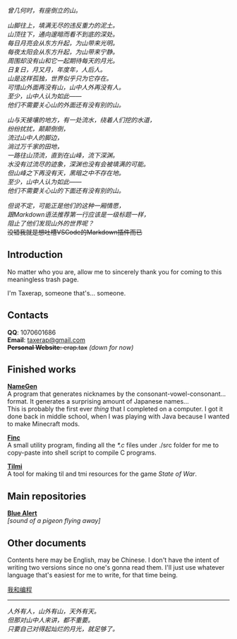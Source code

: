 _曾几何时，有座倒立的山。_  

_山脚往上，填满无尽的违反重力的泥土。_  
_山顶往下，通向邃暗而看不到底的深处。_  
_每日月亮会从东方升起，为山带来光明。_  
_每夜太阳会从东方升起，为山带来宁静。_  
_周围却没有山和它一起期待每天的月光。_  
_日复日，月又月，年度年，人后人。_  
_山是这样孤独，世界似乎只为它存在。_  
_可惜山外面再没有山，山中人外再没有人。_  
_至少，山中人认为如此——_  
_他们不需要关心山的外面还有没有别的山。_  

_山与天接壤的地方，有一处流水，绕着人们挖的水道，_  
_纷纷扰扰，颠颠倒倒，_  
_流过山中人的脚边，_  
_淌过万千家的田地，_  
_一路往山顶流，直到在山峰，流下深渊。_  
_水没有过流尽的迹象，深渊也没有会被填满的可能。_  
_但山峰之下再没有天，黑暗之中不存在地。_  
_至少，山中人认为如此——_  
_他们不需要关心山的下面还有没有别的山。_  

_但说不定，可能正是他们的这种一厢情愿，_  
_跟Markdown语法推荐第一行应该是一级标题一样，_  
_阻止了他们发现山外的世界呢？_  
~~没错我就是想吐槽VSCode的Markdown插件而已~~

## Introduction

No matter who you are, allow me to sincerely thank you for coming to this meaningless trash page.

I'm Taxerap, someone that's... someone.  

## Contacts

**QQ**: 1070601686  
**Email**: taxerap@gmail.com  
~~**Personal Website**: erap.tax~~ _(down for now)_

## Finished works

**[NameGen](https://github.com/Taxerap/NameGen)**  
A program that generates nicknames by the consonant-vowel-consonant... format. It generates a surprising amount of Japanese names...  
This is probably the first ever _thing_ that I completed on a computer. I got it done back in middle school, when I was playing with Java because I wanted to make Minecraft mods.

**[Finc](https://github.com/Taxerap/Finc)**  
A small utility program, finding all the _*.c_ files under ./src folder for me to copy-paste into shell script to compile C programs.

**[Tilmi](https://github.com/State-of-War-PostBar/Tilmi)**  
A tool for making til and tmi resources for the game _State of War_.

## Main repositories

**[Blue Alert](https://github.com/State-of-War-PostBar/Blue-Alert)**  
_[sound of a pigeon flying away]_

## Other documents

Contents here may be English, may be Chinese. I don't have the intent of writing two versions since no one's gonna read them. I'll just use whatever language that's easiest for me to write, for that time being.

[我和编程](docs/me_and_programming.md)

---

_人外有人，山外有山，天外有天。_  
_但那对山中人来讲，都不重要。_  
_只要自己对得起灿烂的月光，就足够了。_
